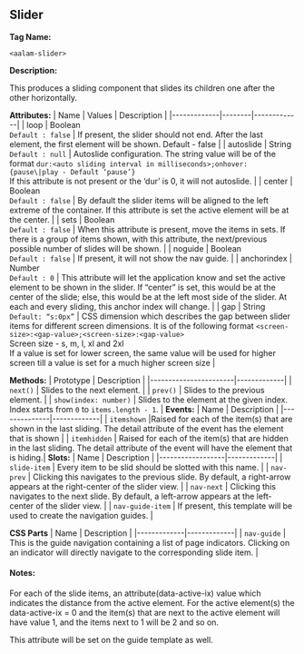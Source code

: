 ## Slider
**Tag Name:**

`<aalam-slider>`

**Description:**

This produces a sliding component that slides its children one after the other horizontally.

**Attributes:**
| Name        | Values | Description |
|-------------|--------|-------------|
| loop        | Boolean<br>`Default : false` | If present, the slider should not end. After the last element, the first element will be shown. Default - false |
| autoslide   | String<br>`Default : null` | Autoslide configuration. The string value will be of the format `dur:<auto sliding interval in milliseconds>;onhover:{pause\|play - Default ‘pause’}`<br>If this attribute is not present or the ‘dur’ is 0, it will not autoslide. |
| center      | Boolean<br>`Default : false` | By default the slider items will be aligned to the left extreme of the container. If this attribute is set the active element will be at the center. |
| sets        | Boolean<br>`Default : false` | When this attribute is present, move the items in sets. If there is a group of items shown, with this attribute, the next/previous possible number of slides will be shown. |
| noguide     | Boolean<br>`Default : false` | If present, it will not show the nav guide. |
| anchorindex | Number<br>`Default : 0` | This attribute will let the application know and set the active element to be shown in the slider. If “center” is set, this would be at the center of the slide; else, this would be at the left most side of the slider. At each and every sliding, this anchor index will change. |
| gap         | String<br>`Default: “s:0px”` | CSS dimension which describes the gap between slider items for different screen dimensions. It is of the following format `<screen-size>:<gap-value>;<screen-size>:<gap-value>`<br>Screen size - s, m, l, xl and 2xl<br>If a value is set for lower screen, the same value will be used for higher screen till a value is set for a much higher screen size |

**Methods:**
| Prototype             | Description |
|-----------------------|-------------|
| `next()`              | Slides to the next element. |
| `prev()`              | Slides to the previous element. |
| `show(index: number)` | Slides to the element at the given index. Index starts from `0` to `items.length - 1`. |
**Events:**
| Name         | Description |
|--------------|-------------|
| `itemshown`  |Raised for each of the item(s) that are shown in the last sliding. The detail attribute of the event has the element that is shown |
| `itemhidden` | Raised for each of the item(s) that are hidden in the last sliding. The detail attribute of the event will have the element that is hiding.|
**Slots:**
| Name             | Description |
|------------------|-------------|
| `slide-item`     | Every item to be slid should be slotted with this name. |
| `nav-prev`       | Clicking this navigates to the previous slide. By default, a right-arrow appears at the right-center of the slider view. |
| `nav-next`       | Clicking this navigates to the next slide. By default, a left-arrow appears at the left-center of the slider view. |
| `nav-guide-item` | If present, this template will be used to create the navigation guides. |

**CSS Parts**
| Name        | Description |
|-------------|-------------|
| `nav-guide` | This is the guide navigation containing a list of page indicators. Clicking on an indicator will directly navigate to the corresponding slide item. |

#### Notes:

For each of the slide items, an attribute(data-active-ix) value which indicates the distance from the active element. For the active element(s) the data-active-ix = 0 and the item(s) that are next to the active element will have value 1, and the items next to 1 will be 2 and so on.

This attribute will be set on the guide template as well.
